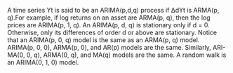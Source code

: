 A time series Yt is said to be an ARIMA(p,d,q) process if ∆dYt is ARMA(p, q).For example, if log returns on an asset are ARMA(p, q), then the log prices are ARIMA(p, 1, q). An ARIMA(p, d, q) is stationary only if d = 0. Otherwise, only its differences of order d or above are stationary.
Notice that an ARIMA(p, 0, q) model is the same as an ARMA(p, q) model. ARIMA(p, 0, 0), ARMA(p, 0), and AR(p) models are the same. Similarly, ARI- MA(0, 0, q), ARMA(0, q), and MA(q) models are the same. A random walk is an ARIMA(0, 1, 0) model.